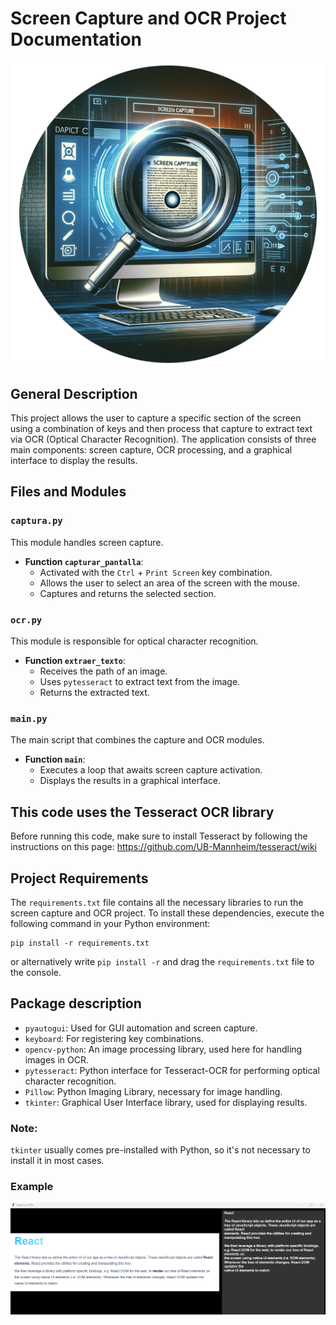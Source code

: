 # Screen Capture and OCR Project Documentation
![Alt text](img/profilefinal.png)
## General Description
This project allows the user to capture a specific section of the screen using a combination of keys and then process that capture to extract text via OCR (Optical Character Recognition). The application consists of three main components: screen capture, OCR processing, and a graphical interface to display the results.

## Files and Modules

### `captura.py`
This module handles screen capture.
- **Function `capturar_pantalla`**:
  - Activated with the `Ctrl` + `Print Screen` key combination.
  - Allows the user to select an area of the screen with the mouse.
  - Captures and returns the selected section.

### `ocr.py`
This module is responsible for optical character recognition.
- **Function `extraer_texto`**:
  - Receives the path of an image.
  - Uses `pytesseract` to extract text from the image.
  - Returns the extracted text.

### `main.py`
The main script that combines the capture and OCR modules.
- **Function `main`**:
  - Executes a loop that awaits screen capture activation.
  - Displays the results in a graphical interface.

## This code uses the Tesseract OCR library
Before running this code, make sure to install Tesseract by following the instructions on this page:
https://github.com/UB-Mannheim/tesseract/wiki

## Project Requirements

The `requirements.txt` file contains all the necessary libraries to run the screen capture and OCR project. To install these dependencies, execute the following command in your Python environment: 
```console
pip install -r requirements.txt
```
 or alternatively write `pip install -r` and drag the `requirements.txt` file to the console.

## Package description
- `pyautogui`: Used for GUI automation and screen capture.
- `keyboard`: For registering key combinations.
- `opencv-python`: An image processing library, used here for handling images in OCR.
- `pytesseract`: Python interface for Tesseract-OCR for performing optical character recognition.
- `Pillow`: Python Imaging Library, necessary for image handling.
- `tkinter`: Graphical User Interface library, used for displaying results.

### Note:
`tkinter` usually comes pre-installed with Python, so it's not necessary to install it in most cases.

### Example
![Alt text](img/example2.png)
